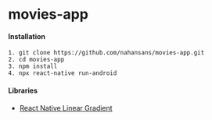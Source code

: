 # movies-app

#### Installation
```
1. git clone https://github.com/nahansans/movies-app.git
2. cd movies-app
3. npm install
4. npx react-native run-android
```

#### Libraries
- [React Native Linear Gradient](https://www.npmjs.com/package/react-native-linear-gradient)
